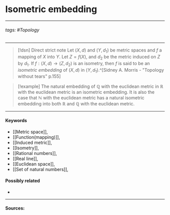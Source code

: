# Isometric embedding
***
###### tags: #Topology 
***
>[!dsn] Direct strict note
>Let $(X,d)$ and $(Y,d_{1})$ be metric spaces and $f$ a mapping of $X$ into $Y$. Let $Z=f(X)$, and $d_{2}$ be the metric induced on $Z$ by $d_{1}$. If $f:(X,d)\to(Z,d_{2})$ is an isometry, then $f$ is said to be an *isometric embedding* of $(X,d)$ in $(Y,d_{1})$.^[Sidney A. Morris - "Topology without tears" p.155]

>[!example] 
>The natural embedding of $\mathbb{Q}$ with the euclidean metric in $\mathbb{R}$ with the euclidean metric is an isometric embedding. It is also the case that $\mathbb{N}$ with the euclidean metric has a natural isometric embedding into both $\mathbb{R}$ and $\mathbb{Q}$ with the euclidean metric.
***
#### Keywords
- [[Metric space]],
- [[Function(mapping)]],
- [[Induced metric]],
- [[Isometry]],
- [[Rational numbers]],
- [[Real line]],
- [[Euclidean space]],
- [[Set of natural numbers]],
#### Possibly related
- 
***
#### Sources: